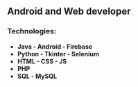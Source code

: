 ## **Android and Web developer**
### **Technologies:**
-  **Java - Android - Firebase**
- **Python - Tkinter - Selenium**
-  **HTML - CSS - JS**
-  **PHP**
-  **SQL - MySQL**
